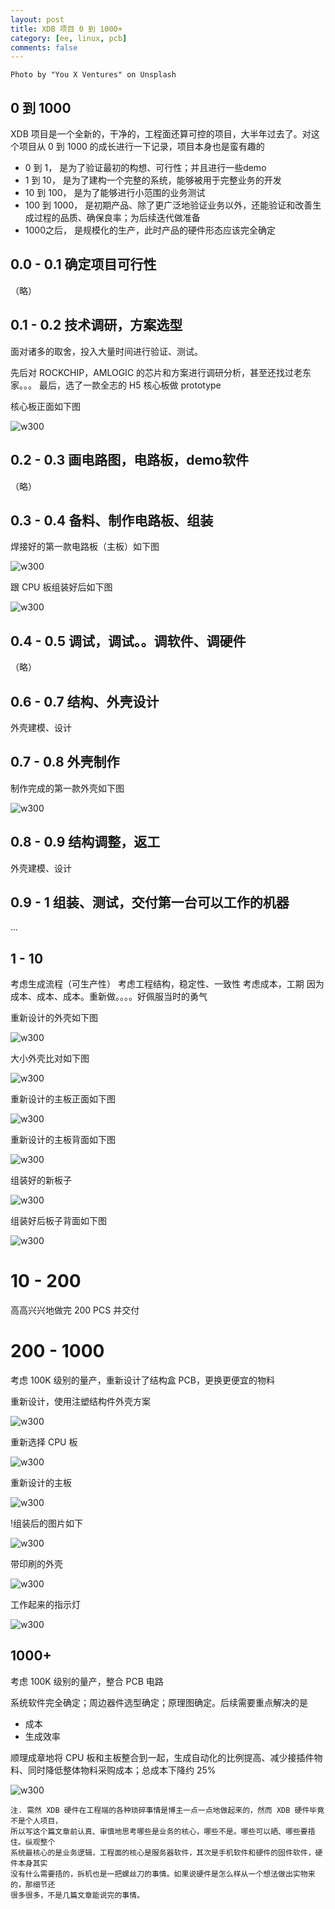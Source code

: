 ```yaml
---
layout: post
title: XDB 项目 0 到 1000+
category: [ee, linux, pcb]
comments: false
---
```

```
Photo by "You X Ventures" on Unsplash
```


## 0 到 1000

XDB 项目是一个全新的，干净的，工程面还算可控的项目，大半年过去了。对这个项目从 0 到 1000 的成长进行一下记录，项目本身也是蛮有趣的

* 0 到 1， 是为了验证最初的构想、可行性；并且进行一些demo
* 1 到 10， 是为了建构一个完整的系统，能够被用于完整业务的开发
* 10 到 100， 是为了能够进行小范围的业务测试
* 100 到 1000， 是初期产品、除了更广泛地验证业务以外，还能验证和改善生成过程的品质、确保良率；为后续迭代做准备
* 1000之后， 是规模化的生产，此时产品的硬件形态应该完全确定

## 0.0 - 0.1 确定项目可行性

（略）

## 0.1 - 0.2 技术调研，方案选型

面对诸多的取舍，投入大量时间进行验证、测试。

先后对 ROCKCHIP，AMLOGIC 的芯片和方案进行调研分析，甚至还找过老东家。。。 最后，选了一款全志的 H5 核心板做 prototype

核心板正面如下图

![w300](/images/XDB-HW/XDB-01-CPUBOARD-T.jpg)


## 0.2 - 0.3 画电路图，电路板，demo软件

（略）

## 0.3 - 0.4 备料、制作电路板、组装

焊接好的第一款电路板（主板）如下图

![w300](/images/XDB-HW/XDB-01-MAINBOARD.jpg)

跟 CPU 板组装好后如下图

![w300](/images/XDB-HW/XDB-01-ASSEMBLED.jpg)

## 0.4 - 0.5 调试，调试。。调软件、调硬件

（略）

## 0.6 - 0.7 结构、外壳设计

外壳建模、设计

## 0.7 - 0.8 外壳制作

制作完成的第一款外壳如下图

![w300](/images/XDB-HW/XDB-01-CASE.jpg)


## 0.8 - 0.9 结构调整，返工

外壳建模、设计

## 0.9 - 1 组装、测试，交付第一台可以工作的机器

...

## 1 - 10

考虑生成流程（可生产性）
考虑工程结构，稳定性、一致性
考虑成本，工期
因为成本、成本、成本。重新做。。。。好佩服当时的勇气


重新设计的外壳如下图

![w300](/images/XDB-HW/XDB-02-CASE.jpg)

大小外壳比对如下图

![w300](/images/XDB-HW/XDB-01-CASE-02-CASE.jpg)

重新设计的主板正面如下图

![w300](/images/XDB-HW/XDB-02-MAINBOARD_B.jpg)

重新设计的主板背面如下图

![w300](/images/XDB-HW/XDB-02-MAINBOARD_T.jpg)

组装好的新板子

![w300](/images/XDB-HW/XDB-02-ASSEMBLED.jpg)

组装好后板子背面如下图

![w300](/images/XDB-HW/XDB-01-CPUBOARD-B.jpg)

# 10 - 200

高高兴兴地做完 200 PCS 并交付

# 200 - 1000

考虑 100K 级别的量产，重新设计了结构盒 PCB，更换更便宜的物料

重新设计，使用注塑结构件外壳方案

![w300](/images/XDB-HW/XDB-03-CASE.jpg)

重新选择 CPU 板

![w300](/images/XDB-HW/XDB-03-CPU-BOARD.jpg)

重新设计的主板

![w300](/images/XDB-HW/XDB-03-MAINBOARD.jpg)

!组装后的图片如下

![w300](/images/XDB-HW/XDB-03-ASSEMBLED.jpg)

带印刷的外壳

![w300](/images/XDB-HW/XDB-04-CASE.jpg)

工作起来的指示灯

![w300](/images/XDB-HW/XDB-04-CASE-2.jpg)

## 1000+ 

考虑 100K 级别的量产，整合 PCB 电路

系统软件完全确定；周边器件选型确定；原理图确定。后续需要重点解决的是

* 成本
* 生成效率

顺理成章地将 CPU 板和主板整合到一起，生成自动化的比例提高、减少接插件物料、同时降低整体物料采购成本；总成本下降约 25%

![w300](/images/XDB-HW/XDB-04-BOARD.jpg)


```
注. 需然 XDB 硬件在工程端的各种琐碎事情是博主一点一点地做起来的，然而 XDB 硬件毕竟不是个人项目，
所以写这个篇文章前认真、审慎地思考哪些是业务的核心，哪些不是。哪些可以晒、哪些要捂住。纵观整个
系统最核心的是业务逻辑，工程面的核心是服务器软件，其次是手机软件和硬件的固件软件，硬件本身其实
没有什么需要捂的，拆机也是一把螺丝刀的事情。如果说硬件是怎么样从一个想法做出实物来的，那细节还
很多很多，不是几篇文章能说完的事情。
```
